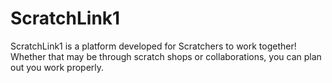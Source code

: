 # ScratchLink1
ScratchLink1 is a platform developed for Scratchers to work together! Whether that may be through scratch shops or collaborations, you can plan out you work properly.
